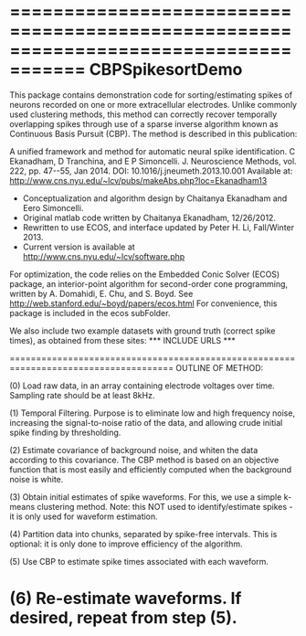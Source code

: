 =====================================================================================
  CBPSpikesortDemo
=====================================================================================

This package contains demonstration code for sorting/estimating spikes
of neurons recorded on one or more extracellular electrodes.  Unlike
commonly used clustering methods, this method can correctly recover
temporally overlapping spikes through use of a sparse inverse
algorithm known as Continuous Basis Pursuit (CBP).  The method is
described in this publication:

   A unified framework and method for automatic neural spike identification.
   C Ekanadham, D Tranchina, and E P Simoncelli. J. Neuroscience Methods,
   vol. 222, pp. 47--55, Jan 2014. DOI: 10.1016/j.jneumeth.2013.10.001
   Available at: http://www.cns.nyu.edu/~lcv/pubs/makeAbs.php?loc=Ekanadham13            

- Conceptualization and algorithm design by Chaitanya Ekanadham and Eero Simoncelli.
- Original matlab code written by Chaitanya Ekanadham, 12/26/2012.
- Rewritten to use ECOS, and interface updated by Peter H. Li, Fall/Winter 2013.
- Current version is available at http://www.cns.nyu.edu/~lcv/software.php

For optimization, the code relies on the Embedded Conic Solver (ECOS)
package, an interior-point algorithm for second-order cone programming,
written by A. Domahidi, E. Chu, and S. Boyd.  See
    http://web.stanford.edu/~boyd/papers/ecos.html
For convenience, this package is included in the ecos subFolder.

We also include two example datasets with ground truth (correct spike
times), as obtained from these sites:
*** INCLUDE URLS ***

=====================================================================================
OUTLINE OF METHOD:

(0) Load raw data, in an array containing electrode voltages over
time.  Sampling rate should be at least 8kHz.

(1) Temporal Filtering.  Purpose is to eliminate low and high
frequency noise, increasing the signal-to-noise ratio of the data, and
allowing crude initial spike finding by thresholding.

(2) Estimate covariance of background noise, and whiten the data
according to this covariance.  The CBP method is based on an objective
function that is most easily and efficiently computed when the
background noise is white.  

(3) Obtain initial estimates of spike waveforms.  For this, we use a
simple k-means clustering method.  Note: this NOT used to
identify/estimate spikes - it is only used for waveform estimation.

(4) Partition data into chunks, separated by spike-free intervals.
This is optional: it is only done to improve efficiency of the
algorithm.

(5) Use CBP to estimate spike times associated with each waveform.

(6) Re-estimate waveforms.  If desired, repeat from step (5). 
=====================================================================================
